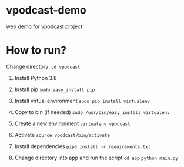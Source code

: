 # vpodcast-demo
web demo for vpodcast project

# How to run?

Change directory:
```cd vpodcast```

1. Install Python 3.8
2. Install pip
```sudo easy_install pip```

3. Install virtual environment
```sudo pip install virtualenv```

4. Copy to bin (if needed)
```sudo /usr/bin/easy_install virtualenv```

5. Create a new environment 
```virtualenv vpodcast```

6. Activate
```source vpodcast/bin/activate```

7. Install dependencies
```pip3 install -r requirements.txt```

8. Change directory into app and run the script
```cd app```
```python main.py```

